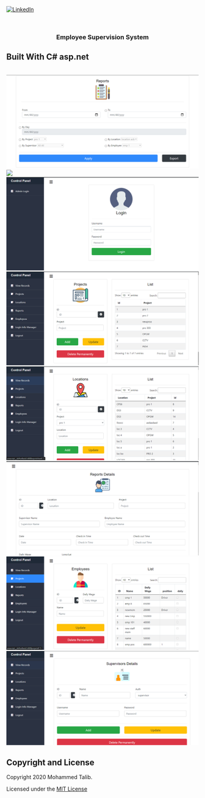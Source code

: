[![LinkedIn][linkedin-shield]][linkedin-url]



<!-- PROJECT LOGO -->

<br />
<p align="center">
  <a href="https://github.com/it2121/AdminCP/">
  </a>

  <h3 align="center">Employee Supervision System</h3>
  
## Built With C# asp.net




</br>
 <img src="1.png"></img>
 </br>
 <img src="s2.gif"></img>
</br>
 <img src="2.png"></img>
 </br>
 <img src="3.png"></img>
 </br>
 <img src="4.png"></img>
  </br>
 <img src="5.png"></img>
  </br>
 <img src="6.png"></img>
  </br>
 <img src="7.png"></img>

[linkedin-shield]: https://img.shields.io/badge/-LinkedIn-black.svg?style=flat-square&logo=linkedin&colorB=555
[linkedin-url]: https://www.linkedin.com/in/it2121/

## Copyright and License

Copyright 2020 Mohammed Talib.

Licensed under the [MIT License](https://github.com/it2121/AdminCP/blob/main/LICENSE.txt)
